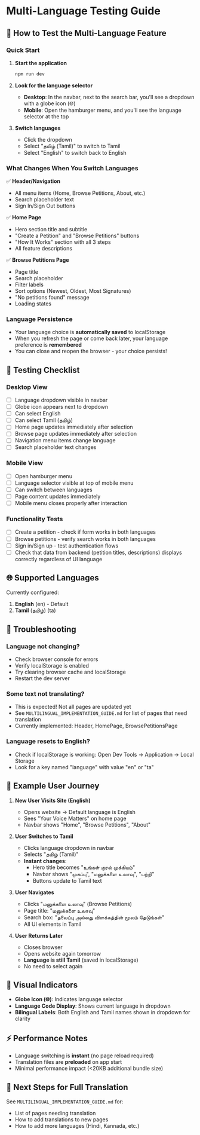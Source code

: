 # Multi-Language Testing Guide

## 🎯 How to Test the Multi-Language Feature

### Quick Start
1. **Start the application**
   ```bash
   npm run dev
   ```

2. **Look for the language selector**
   - **Desktop**: In the navbar, next to the search bar, you'll see a dropdown with a globe icon (🌐)
   - **Mobile**: Open the hamburger menu, and you'll see the language selector at the top

3. **Switch languages**
   - Click the dropdown
   - Select "தமிழ் (Tamil)" to switch to Tamil
   - Select "English" to switch back to English

### What Changes When You Switch Languages

✅ **Header/Navigation**
- All menu items (Home, Browse Petitions, About, etc.)
- Search placeholder text
- Sign In/Sign Out buttons

✅ **Home Page**
- Hero section title and subtitle
- "Create a Petition" and "Browse Petitions" buttons
- "How It Works" section with all 3 steps
- All feature descriptions

✅ **Browse Petitions Page**
- Page title
- Search placeholder
- Filter labels
- Sort options (Newest, Oldest, Most Signatures)
- "No petitions found" message
- Loading states

### Language Persistence
- Your language choice is **automatically saved** to localStorage
- When you refresh the page or come back later, your language preference is **remembered**
- You can close and reopen the browser - your choice persists!

## 📱 Testing Checklist

### Desktop View
- [ ] Language dropdown visible in navbar
- [ ] Globe icon appears next to dropdown
- [ ] Can select English
- [ ] Can select Tamil (தமிழ்)
- [ ] Home page updates immediately after selection
- [ ] Browse page updates immediately after selection
- [ ] Navigation menu items change language
- [ ] Search placeholder text changes

### Mobile View
- [ ] Open hamburger menu
- [ ] Language selector visible at top of mobile menu
- [ ] Can switch between languages
- [ ] Page content updates immediately
- [ ] Mobile menu closes properly after interaction

### Functionality Tests
- [ ] Create a petition - check if form works in both languages
- [ ] Browse petitions - verify search works in both languages
- [ ] Sign in/Sign up - test authentication flows
- [ ] Check that data from backend (petition titles, descriptions) displays correctly regardless of UI language

## 🌐 Supported Languages

Currently configured:
1. **English** (en) - Default
2. **Tamil** (தமிழ்) (ta)

## 🐛 Troubleshooting

### Language not changing?
- Check browser console for errors
- Verify localStorage is enabled
- Try clearing browser cache and localStorage
- Restart the dev server

### Some text not translating?
- This is expected! Not all pages are updated yet
- See `MULTILINGUAL_IMPLEMENTATION_GUIDE.md` for list of pages that need translation
- Currently implemented: Header, HomePage, BrowsePetitionsPage

### Language resets to English?
- Check if localStorage is working: Open Dev Tools → Application → Local Storage
- Look for a key named "language" with value "en" or "ta"

## 📝 Example User Journey

1. **New User Visits Site (English)**
   - Opens website → Default language is English
   - Sees "Your Voice Matters" on home page
   - Navbar shows "Home", "Browse Petitions", "About"

2. **User Switches to Tamil**
   - Clicks language dropdown in navbar
   - Selects "தமிழ் (Tamil)"
   - **Instant changes**:
     - Hero title becomes "உங்கள் குரல் முக்கியம்"
     - Navbar shows "முகப்பு", "மனுக்களை உலாவு", "பற்றி"
     - Buttons update to Tamil text

3. **User Navigates**
   - Clicks "மனுக்களை உலாவு" (Browse Petitions)
   - Page title: "மனுக்களை உலாவு"
   - Search box: "தலைப்பு அல்லது விளக்கத்தின் மூலம் தேடுங்கள்"
   - All UI elements in Tamil

4. **User Returns Later**
   - Closes browser
   - Opens website again tomorrow
   - **Language is still Tamil** (saved in localStorage)
   - No need to select again

## 🎨 Visual Indicators

- **Globe Icon (🌐)**: Indicates language selector
- **Language Code Display**: Shows current language in dropdown
- **Bilingual Labels**: Both English and Tamil names shown in dropdown for clarity

## ⚡ Performance Notes

- Language switching is **instant** (no page reload required)
- Translation files are **preloaded** on app start
- Minimal performance impact (<20KB additional bundle size)

## 🔄 Next Steps for Full Translation

See `MULTILINGUAL_IMPLEMENTATION_GUIDE.md` for:
- List of pages needing translation
- How to add translations to new pages
- How to add more languages (Hindi, Kannada, etc.)
